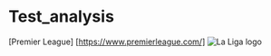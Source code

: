 # Test_analysis

[Premier League] [https://www.premierleague.com/]
![La Liga logo](https://assets.laliga.com/assets/logos/laliga-v/laliga-v-300x300.jpg)
